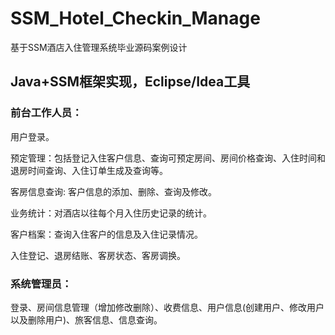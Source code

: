 # SSM_Hotel_Checkin_Manage
基于SSM酒店入住管理系统毕业源码案例设计

## Java+SSM框架实现，Eclipse/Idea工具

### 前台工作人员：
用户登录。

预定管理：包括登记入住客户信息、查询可预定房间、房间价格查询、入住时间和退房时间查询、入住订单生成及查询等。

客房信息查询: 客户信息的添加、删除、查询及修改。

业务统计：对酒店以往每个月入住历史记录的统计。

客户档案：查询入住客户的信息及入住记录情况。

入住登记、退房结账、客房状态、客房调换。


### 系统管理员：
登录、房间信息管理（增加修改删除）、收费信息、用户信息(创建用户、修改用户以及删除用户)、旅客信息、信息查询。
